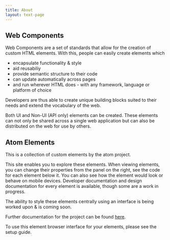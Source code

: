 ```yaml
---
title: About
layout: text-page
---
```

## Web Components

Web Components are a set of standards that allow for the creation of custom HTML elements. With this, people can easily create elements which 

* encapsulate functionality & style 
* aid reusabiliy
* provide semantic structure to their code
* can update automatically across pages
* and run wherever HTML does - with any framework, language or platform of choice

Developers are thus able to create unique building blocks suited to their needs and extend the vocabulary of the web.

Both UI and Non-UI (API only) elements can be created. These elements can not only be shared across a single web application but can also be distributed on the web for use by others.

## Atom Elements

This is a collection of custom elements by the atom project. 

This site enables you to explore these elements. When viewing elements, you can change their properties from the panel on the right, see the code for each element below it. You can also see how the element would look or behave on mobile devices. Developer documentation and design documentation for every element is available, though some are a work in progress.

The ability to style these elements centrally using an interface is being worked upon & is coming soon.

Further documentation for the project can be found [here](https://github.com/atomproject/docs).

To use this element browser interface for your elements, please see the setup guide. 
